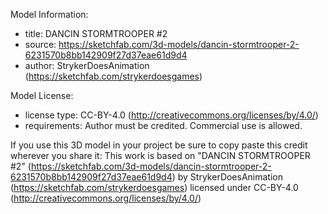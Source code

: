 Model Information:
* title:	DANCIN STORMTROOPER #2
* source:	https://sketchfab.com/3d-models/dancin-stormtrooper-2-6231570b8bb142909f27d37eae61d9d4
* author:	StrykerDoesAnimation (https://sketchfab.com/strykerdoesgames)

Model License:
* license type:	CC-BY-4.0 (http://creativecommons.org/licenses/by/4.0/)
* requirements:	Author must be credited. Commercial use is allowed.

If you use this 3D model in your project be sure to copy paste this credit wherever you share it:
This work is based on "DANCIN STORMTROOPER #2" (https://sketchfab.com/3d-models/dancin-stormtrooper-2-6231570b8bb142909f27d37eae61d9d4) by StrykerDoesAnimation (https://sketchfab.com/strykerdoesgames) licensed under CC-BY-4.0 (http://creativecommons.org/licenses/by/4.0/)